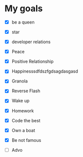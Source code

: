 # My goals
- [x] be a queen
- [x] star
- [x] developer relations
- [x] Peace
- [x] Positive Relationship 
- [x] Happinesssdfdszfgdsagdasgasd
- [x] Granola

- [x] Reverse Flash
- [x] Wake up
- [x] Homework
- [x] Code the best
- [x] Own a boat
- [x] Be not famous
- [ ] Advo
